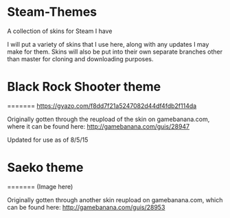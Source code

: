 # Steam-Themes
A collection of skins for Steam I have

I will put a variety of skins that I use here, along with any updates I may make for them.
Skins will also be put into their own separate branches other than master for cloning and downloading purposes.


# Black Rock Shooter theme
=======
https://gyazo.com/f8dd7f21a5247082d44df4fdb2f114da

Originally gotten through the reupload of the skin on gamebanana.com, where it can be found here: http://gamebanana.com/guis/28947

Updated for use as of 8/5/15


# Saeko theme
=======
(Image here)

Originally gotten through another skin reupload on gamebanana.com, which can be found here: http://gamebanana.com/guis/28953